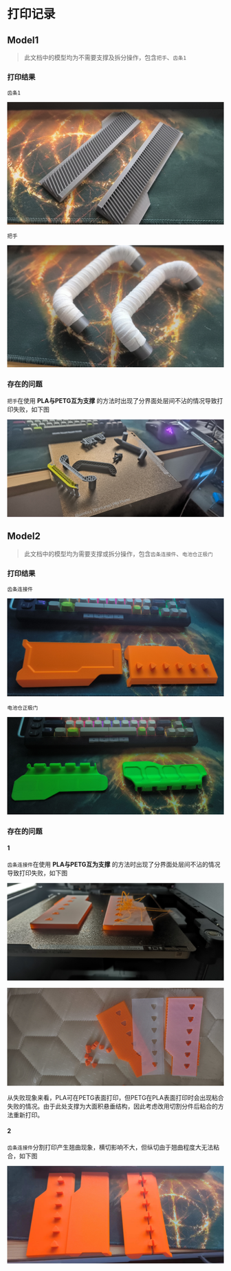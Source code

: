 # 打印记录

## Model1

> 此文档中的模型均为不需要支撑及拆分操作，包含`把手`、`齿条1`

### 打印结果

 `齿条1`

![](Pics/0.jpg)

`把手`

![](Pics/1.jpg)

### 存在的问题

`把手`在使用 **PLA与PETG互为支撑** 的方法时出现了分界面处层间不沾的情况导致打印失败，如下图

![](Pics/2.jpg)

## Model2

> 此文档中的模型均为需要支撑或拆分操作，包含`齿条连接件`、`电池仓正极门`

### 打印结果

`齿条连接件`

![](Pics/6.jpg)

`电池仓正极门`

![](Pics/7.jpg)

### 存在的问题

#### 1

`齿条连接件`在使用 **PLA与PETG互为支撑** 的方法时出现了分界面处层间不沾的情况导致打印失败，如下图

![](Pics/3.jpg)

![](Pics/4.jpg)

从失败现象来看，PLA可在PETG表面打印，但PETG在PLA表面打印时会出现粘合失败的情况。由于此处支撑为大面积悬垂结构，因此考虑改用切割分件后粘合的方法重新打印。

#### 2

`齿条连接件`分割打印产生翘曲现象，横切影响不大，但纵切由于翘曲程度大无法粘合，如下图

![](Pics/5.jpg)
